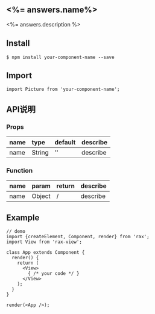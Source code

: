 ## <%= answers.name%>
<%= answers.description %>

## Install

```
$ npm install your-component-name --save
```

## Import

```
import Picture from 'your-component-name';
```

## API说明

### Props

|name|type|default|describe|
|:---------------|:--------|:----|:----------|
|name|String|''|describe|

### Function

|name|param|return|describe|
|:---------------|:--------|:----|:----------|
|name|Object|/|describe|

## Example

```
// demo
import {createElement, Component, render} from 'rax';
import View from 'rax-view';

class App extends Component {
  render() {
    return (
      <View>
      	{ /* your code */ } 
      </View>
    );
  }
}

render(<App />);
```
